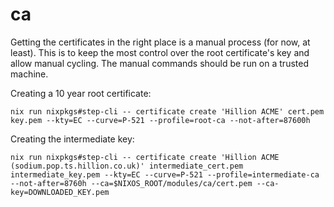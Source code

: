 # ca

Getting the certificates in the right place is a manual process (for now, at least). This is to keep the most control over the root certificate's key and allow manual cycling. The manual commands should be run on a trusted machine.

Creating a 10 year root certificate:

    nix run nixpkgs#step-cli -- certificate create 'Hillion ACME' cert.pem key.pem --kty=EC --curve=P-521 --profile=root-ca --not-after=87600h

Creating the intermediate key:

    nix run nixpkgs#step-cli -- certificate create 'Hillion ACME (sodium.pop.ts.hillion.co.uk)' intermediate_cert.pem intermediate_key.pem --kty=EC --curve=P-521 --profile=intermediate-ca --not-after=8760h --ca=$NIXOS_ROOT/modules/ca/cert.pem --ca-key=DOWNLOADED_KEY.pem
